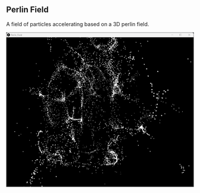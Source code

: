 ## Perlin Field

A field of particles accelerating based on a 3D perlin field.

![Pretty field](image.png)